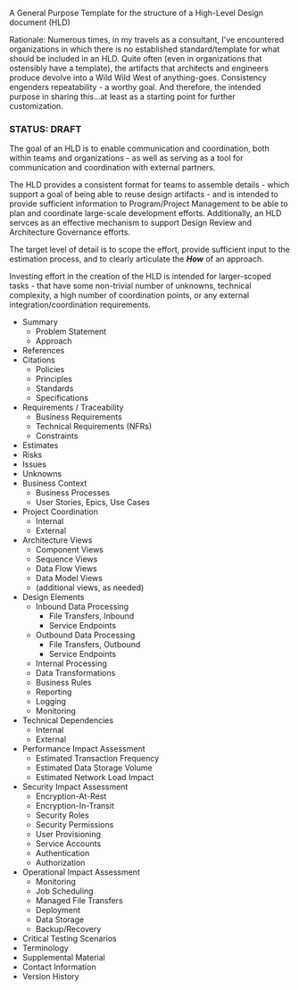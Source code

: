 A General Purpose Template for the structure of a High-Level Design document (HLD)

Rationale: Numerous times, in my travels as a consultant, I've encountered organizations in which there is no established standard/template for what should be included in an HLD. Quite often (even in organizations that ostensibly have a template), the artifacts that architects and engineers produce devolve into a Wild Wild West of anything-goes. Consistency engenders repeatability - a worthy goal. And therefore, the intended purpose in sharing this...at least as a starting point for further customization.

### STATUS: DRAFT

The goal of an HLD is to enable communication and coordination, both within teams and organizations - as well as serving as a tool for communication and coordination with external partners.

The HLD provides a consistent format for teams to assemble details - which support a goal of being able to reuse design artifacts - and is intended to provide sufficient information to Program/Project Management to be able to plan and coordinate large-scale development efforts.  Additionally, an HLD servces as an effective mechanism to support Design Review and Architecture Governance efforts.

The target level of detail is to scope the effort, provide sufficient input to the estimation process, and to clearly articulate the ___How___ of an approach.  

Investing effort in the creation of the HLD is intended for larger-scoped tasks - that have some non-trivial number of unknowns, technical complexity, a high number of coordination points,  or any external integration/coordination requirements.


* Summary
	* Problem Statement
	* Approach
* References
* Citations
	* Policies
	* Principles
	* Standards
	* Specifications
* Requirements / Traceability
	* Business Requirements
	* Technical Requirements (NFRs)
	* Constraints
* Estimates
* Risks
* Issues
* Unknowns
* Business Context
	* Business Processes
	* User Stories, Epics, Use Cases
* Project Coordination 
	* Internal
	* External
* Architecture Views
	* Component Views
	* Sequence Views
	* Data Flow Views
	* Data Model Views
	* (additional views, as needed)
* Design Elements
	* Inbound Data Processing
		* File Transfers,  Inbound
		* Service Endpoints 
	* Outbound Data Processing
		* File Transfers,  Outbound
		* Service Endpoints 
	* Internal Processing
	* Data Transformations
	* Business Rules
	* Reporting
	* Logging
	* Monitoring
* Technical Dependencies
	* Internal 
	* External
* Performance Impact Assessment
	* Estimated Transaction Frequency
	* Estimated Data Storage Volume
	* Estimated Network Load Impact
* Security Impact Assessment
	* Encryption-At-Rest
	* Encryption-In-Transit
	* Security Roles
	* Security Permissions
	* User Provisioning
	* Service Accounts
	* Authentication
	* Authorization
* Operational Impact Assessment
	* Monitoring
	* Job Scheduling
	* Managed File Transfers
	* Deployment
	* Data Storage
	* Backup/Recovery
* Critical Testing Scenarios
* Terminology
* Supplemental Material
* Contact Information
* Version History
